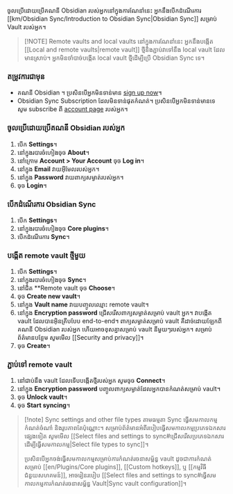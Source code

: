 ចូលប្រើដោយប្រើគណនី Obsidian របស់អ្នកនៅក្នុងការណែនាំនេះ អ្នកនឹងបើកដំណើរការ [[km/Obsidian Sync/Introduction to Obsidian Sync|Obsidian Sync]] សម្រាប់ Vault របស់អ្នក។

> [!NOTE] Remote vaults and local vaults
> នៅក្នុងការណែនាំនេះ អ្នកនឹងបង្កើត [[Local and remote vaults|remote vault]] ថ្មីនិងភ្ជាប់វាទៅនឹង local vault ដែលមានស្រាប់។ អ្នកមិនចាំបាច់បង្កើត​​ local vault ថ្មីដើម្បីប្រើ Obsidian Sync ទេ។

### តម្រូវការជាមុន

- គណនី Obsidian ។ ប្រសិនបើអ្នកមិនទាន់មាន [sign up now](https://obsidian.md/account#mode=signup)។
- ​Obsidian Sync Subscription ដែលមិន​ទាន់​ផុត​កំណត់។ ប្រសិនបើអ្នកមិនទាន់មានទេ សូម  subscribe ពី [account page](https://obsidian.md/account) របស់អ្នក។

### ចូលប្រើដោយប្រើគណនី Obsidian របស់អ្នក

1. បើក **Settings**។
2. នៅក្នុងរបារចំហៀងចុច **About**។
3. នៅក្រោម **Account > Your Account**​ ចុច **Log in**។
4. នៅក្នុង **Email**​ វាយអ៊ីមែលរបស់អ្នក។
5. នៅក្នុង **Password**​ វាយពាក្យសម្ងាត់របស់អ្នក។
6. ចុច **Login**។

### បើកដំណើរការ Obsidian Sync

1. បើក **Settings**។
2. នៅក្នុងរបារចំហៀងចុច **Core plugins**។
3. បើកដំណើរការ **Sync**។

### បង្កើត remote vault​ ថ្មីមួយ

1. បើក **Settings**។
2. នៅក្នុងរបារចំហៀងចុច **Sync**។
3. នៅជិត **Remote vault​ ចុច **Choose**។
4. ចុច **Create new vault**។
5. នៅក្នុង **Vault name**​ វាយបញ្ចូលឈ្មោះ remote vault។
6. នៅក្នុង **Encryption password** ជ្រើសរើសពាក្យសម្ងាត់សម្រាប់ vault អ្នក។ វាបង្កើត vault ដែលបានអ៊ិនគ្រីបបែប end-to-end។ ពាក្យសម្ងាត់សម្រាប់ vault គឺដាច់ដោយឡែកពីគណនី Obsidian របស់អ្នក ហើយអាចខុសគ្នាសម្រាប់ vault នីមួយៗរបស់អ្នក។ សម្រាប់ព័ត៌មានបន្ថែម សូមមើល [[Security and privacy]]។
7. ចុច **Create**។

### ភ្ជាប់ទៅ remote vault

1. នៅជាប់នឹង vault ដែលទើបបង្កើតថ្មីរបស់អ្នក សូមចុច **Connect**។
2. នៅក្នុង **Encryption password** បញ្ចូលពាក្យសម្ងាត់ដែលអ្នកបានកំណត់សម្រាប់ vault។
3. ចុច **Unlock vault**។
4. ចុច **Start syncing**។

> [!note] Sync settings and other file types
> តាមធម្មតា Sync ធ្វើសមកាលកម្មកំណត់ចំណាំ និងរូបភាពតែប៉ុណ្ណោះ។ សម្រាប់ព័ត៌មានអំពីរបៀបធ្វើសមកាលកម្មប្រភេទឯកសារផ្សេងទៀត សូមមើល [[Select files and settings to sync#ជ្រើសរើសប្រភេទឯកសារដើម្បីធ្វើសមកាលកម្ម|Select file types to sync]]។
>
> ប្រសិនបើអ្នកចង់ធ្វើសមកាលកម្មសម្រាប់ការកំណត់រចនាសម្ព័ន្ធ vault ដូចជាការកំណត់សម្រាប់ [[en/Plugins/Core plugins]], [[Custom hotkeys]], ឬ [[កម្មវិធីជំនួយសហគមន៍]], អាចរៀនរបៀប [[Select files and settings to sync#ធ្វើសមកាលកម្មការកំណត់រចនាសម្ព័ន្ធ Vault|Sync vault configuration]]។
